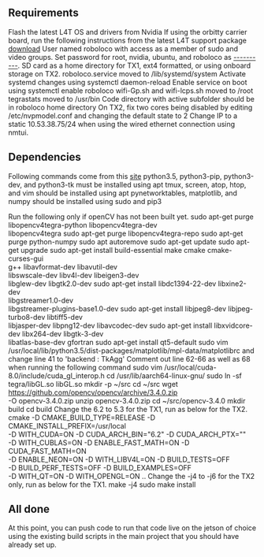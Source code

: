## Requirements

Flash the latest L4T OS and drivers from Nvidia
If using the orbitty carrier board, run the following instructions from the latest L4T support package [download](connecttech.com/product/orbitty-carrier-for-nvidia-jetson-tx2-tx1/)
User named roboloco with access as a member of sudo and video groups.
Set password for root, nvidia, ubuntu, and roboloco as [----------](https://www.youtube.com/watch?v=dQw4w9WgXcQ).
SD card as a home directory for TX1, ext4 formatted, or using onboard storage on TX2.
roboloco.service moved to /lib/systemd/system
Activate systemd changes using systemctl daemon-reload
Enable service on boot using systemctl enable roboloco
wifi-Gp.sh and wifi-lcps.sh moved to /root
tegrastats moved to /usr/bin
Code directory with active subfolder should be in roboloco home directory
On TX2, fix two cores being disabled by editing /etc/nvpmodel.conf and changing the default state to 2
Change IP to a static 10.53.38.75/24 when using the wired ethernet connection using nmtui.

## Dependencies
Following commands come from this [site](https://jkjung-avt.github.io/opencv3-on-tx2/)
python3.5, python3-pip, python3-dev, and python3-tk must be installed using apt
tmux, screen, atop, htop, and vim should be installed using apt
pynetworktables, matplotlib, and numpy should be installed using sudo and pip3

Run the following only if openCV has not been built yet.
sudo apt-get purge libopencv4tegra-python libopencv4tegra-dev \
                     libopencv4tegra
sudo apt-get purge libopencv4tegra-repo
sudo apt-get purge python-numpy
sudo apt autoremove
sudo apt-get update
sudo apt-get upgrade
sudo apt-get install build-essential make cmake cmake-curses-gui \
                       g++ libavformat-dev libavutil-dev \
                       libswscale-dev libv4l-dev libeigen3-dev \
                       libglew-dev libgtk2.0-dev
sudo apt-get install libdc1394-22-dev libxine2-dev \
                       libgstreamer1.0-dev \
                       libgstreamer-plugins-base1.0-dev
sudo apt-get install libjpeg8-dev libjpeg-turbo8-dev libtiff5-dev \
                       libjasper-dev libpng12-dev libavcodec-dev
sudo apt-get install libxvidcore-dev libx264-dev libgtk-3-dev \
                       libatlas-base-dev gfortran
sudo apt-get install qt5-default
sudo vim /usr/local/lib/python3.5/dist-packages/matplotlib/mpl-data/matplotlibrc and change line 41 to 'backend      : TkAgg'
Comment out line 62-66 as well as 68 when running the following command
sudo vim /usr/local/cuda-8.0/include/cuda_gl_interop.h 
cd /usr/lib/aarch64-linux-gnu/
sudo ln -sf tegra/libGL.so libGL.so
mkdir -p ~/src
cd ~/src
wget https://github.com/opencv/opencv/archive/3.4.0.zip \
       -O opencv-3.4.0.zip
unzip opencv-3.4.0.zip
cd ~/src/opencv-3.4.0
mkdir build
cd build
Change the 6.2 to 5.3 for the TX1, run as below for the TX2.
cmake -D CMAKE_BUILD_TYPE=RELEASE -D CMAKE_INSTALL_PREFIX=/usr/local \
        -D WITH_CUDA=ON -D CUDA_ARCH_BIN="6.2" -D CUDA_ARCH_PTX="" \
        -D WITH_CUBLAS=ON -D ENABLE_FAST_MATH=ON -D CUDA_FAST_MATH=ON \
        -D ENABLE_NEON=ON -D WITH_LIBV4L=ON -D BUILD_TESTS=OFF \
        -D BUILD_PERF_TESTS=OFF -D BUILD_EXAMPLES=OFF \
        -D WITH_QT=ON -D WITH_OPENGL=ON ..
Change the -j4 to -j6 for the TX2 only, run as below for the TX1.
make -j4
sudo make install

## All done
At this point, you can push code to run that code live on the jetson of choice using the existing build scripts in the main project that you should have already set up.
